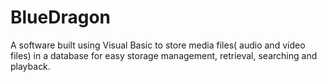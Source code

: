 # BlueDragon
A software built using Visual Basic to store media files( audio and video files) in a database for easy storage management, retrieval, searching and playback.
